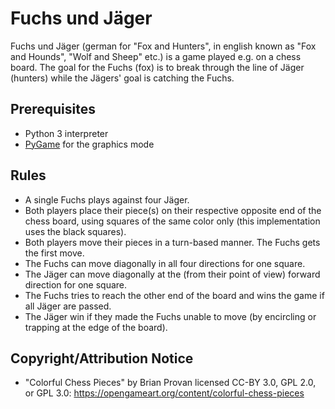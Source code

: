 # Fuchs und Jäger

Fuchs und Jäger (german for "Fox and Hunters", in english known as "Fox and Hounds", "Wolf and Sheep" etc.) is a game played e.g. on a chess board. The goal for the Fuchs (fox) is to break through the line of Jäger (hunters) while the Jägers' goal is catching the Fuchs.

## Prerequisites

* Python 3 interpreter
* [PyGame](https://www.pygame.org) for the graphics mode

## Rules

* A single Fuchs plays against four Jäger.  
* Both players place their piece(s) on their respective opposite end of the chess board, using squares of the same color only (this implementation uses the black squares).
* Both players move their pieces in a turn-based manner. The Fuchs gets the first move.
* The Fuchs can move diagonally in all four directions for one square.
* The Jäger can move diagonally at the (from their point of view) forward direction for one square.
* The Fuchs tries to reach the other end of the board and wins the game if all Jäger are passed.
* The Jäger win if they made the Fuchs unable to move (by encircling or trapping at the edge of the board).

## Copyright/Attribution Notice

* "Colorful Chess Pieces" by Brian Provan licensed CC-BY 3.0, GPL 2.0, or GPL 3.0: https://opengameart.org/content/colorful-chess-pieces